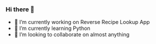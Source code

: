 ### Hi there 👋

- 🔭 I’m currently working on Reverse Recipe Lookup App
- 🌱 I’m currently learning Python
- 👯 I’m looking to collaborate on almost anything
<!--
**tomgrigory/tomgrigory** is a ✨ _special_ ✨ repository because its `README.md` (this file) appears on your GitHub profile.

Here are some ideas to get you started:


-->

